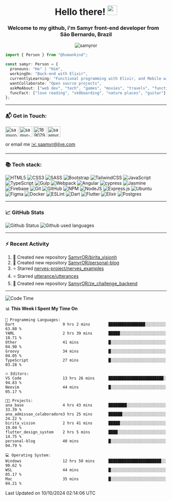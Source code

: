 <h1 align="center">Hello there! <img src="https://raw.githubusercontent.com/iampavangandhi/iampavangandhi/master/gifs/Hi.gif" width="30px"></h1>
<h3 align="center">Welcome to my github, i'm Samyr front-end developer from  <img src="https://cdn-icons-png.flaticon.com/512/197/197386.png" width="13"/>  <b>São Bernardo, Brazil</b></h3>

<p align="center"> <img src="https://komarev.com/ghpvc/?username=samyror&label=Profile%20views&color=0e75b6&style=flat" alt="samyror" /> </p>

```typescript
import { Person } from "@humankind";

const samyr: Person = {
  pronouns: "He" | "Him",
  workingOn: "Back-end with Elixir",
  currentlyLearning: "Functional programming with Elixir, and Mobile with Flutter",
  wantCollaborate: "Open source projects",
  askMeAbout: ["web dev", "tech", "games", "movies", "travels", "functional programming", "mobile"],
  funcFact: ["love reading", "sk8boarding", "nature places", "guitar"],
};
```

---

### 📬 Get in Touch:

<p align="left">
<a href="https://codepen.io/samyror" target="blank"><img align="center" src="https://cdn.jsdelivr.net/gh/devicons/devicon/icons/codepen/codepen-plain.svg" alt="samyror" height="32" width="40" /></a>
<a href="https://linkedin.com/in/samyr-ribeiro-82a720145" target="blank"><img align="center" src="https://cdn.jsdelivr.net/gh/devicons/devicon/icons/linkedin/linkedin-plain.svg" alt="samyr-ribeiro-82a720145" height="32" width="40" /></a>
<a href="https://pt.stackoverflow.com/users/189079" target="blank"><img align="center"  src="https://cdn.jsdelivr.net/npm/simple-icons@v5/icons/stackoverflow.svg" alt="189079" height="32" width="40" /></a>
<a href="https://www.hackerrank.com/saamyr" target="blank"><img align="center" src="https://cdn.jsdelivr.net/npm/simple-icons@v5/icons/hackerrank.svg" alt="saamyr" height="32" width="40" /></a>
</p>

or email me [✉️ saamyr@live.com](mailto:saamyr@live.com)

---

### 📚 Tech stack:

![HTML5](https://img.shields.io/badge/html5-%23E34F26.svg?style=for-the-badge&logo=html5&logoColor=white)
![CSS3](https://img.shields.io/badge/css3-%231572B6.svg?style=for-the-badge&logo=css3&logoColor=white)
![SASS](https://img.shields.io/badge/SASS-hotpink.svg?style=for-the-badge&logo=SASS&logoColor=white)
![Bootstrap](https://img.shields.io/badge/bootstrap-%23563D7C.svg?style=for-the-badge&logo=bootstrap&logoColor=white)
![TailwindCSS](https://img.shields.io/badge/tailwindcss-%2338B2AC.svg?style=for-the-badge&logo=tailwind-css&logoColor=white)
![JavaScript](https://img.shields.io/badge/javascript-%23323330.svg?style=for-the-badge&logo=javascript&logoColor=%23F7DF1E)
![TypeScript](https://img.shields.io/badge/typescript-%23007ACC.svg?style=for-the-badge&logo=typescript&logoColor=white)
![Gulp](https://img.shields.io/badge/GULP-%23CF4647.svg?style=for-the-badge&logo=gulp&logoColor=white)
![Webpack](https://img.shields.io/badge/webpack-%238DD6F9.svg?style=for-the-badge&logo=webpack&logoColor=black)
![Angular](https://img.shields.io/badge/angular-%23DD0031.svg?style=for-the-badge&logo=angular&logoColor=white)
![cypress](https://img.shields.io/badge/-cypress-%23E5E5E5?style=for-the-badge&logo=cypress&logoColor=058a5e)
![Jasmine](https://img.shields.io/badge/-Jasmine-%238A4182?style=for-the-badge&logo=Jasmine&logoColor=white)
![Firebase](https://img.shields.io/badge/firebase-%23039BE5.svg?style=for-the-badge&logo=firebase)
![Git](https://img.shields.io/badge/git-%23F05033.svg?style=for-the-badge&logo=git&logoColor=white)
![GitHub](https://img.shields.io/badge/github-%23121011.svg?style=for-the-badge&logo=github&logoColor=white)
![NPM](https://img.shields.io/badge/NPM-%23000000.svg?style=for-the-badge&logo=npm&logoColor=white)
![NodeJS](https://img.shields.io/badge/node.js-6DA55F?style=for-the-badge&logo=node.js&logoColor=white)
![Express.js](https://img.shields.io/badge/express.js-%23404d59.svg?style=for-the-badge&logo=express&logoColor=%2361DAFB)
![Ubuntu](https://img.shields.io/badge/Ubuntu-E95420?style=for-the-badge&logo=ubuntu&logoColor=white)
![Figma](https://img.shields.io/badge/figma-%23F24E1E.svg?style=for-the-badge&logo=figma&logoColor=white)
![Docker](https://img.shields.io/badge/docker-%230db7ed.svg?style=for-the-badge&logo=docker&logoColor=white)
![ESLint](https://img.shields.io/badge/ESLint-4B3263?style=for-the-badge&logo=eslint&logoColor=white)
![Dart](https://img.shields.io/badge/dart-%230175C2.svg?style=for-the-badge&logo=dart&logoColor=white)
![Flutter](https://img.shields.io/badge/Flutter-%2302569B.svg?style=for-the-badge&logo=Flutter&logoColor=white)
![Elixir](https://img.shields.io/badge/elixir-%234B275F.svg?style=for-the-badge&logo=elixir&logoColor=white)
![Postgres](https://img.shields.io/badge/postgres-%23316192.svg?style=for-the-badge&logo=postgresql&logoColor=white)

---

### 📈 GitHub Stats

![Github Status](https://github-readme-stats.vercel.app/api?username=SamyrOR&show_icons=true&bg_color=FFF&title_color=b80f0a&text_color=000&icon_color=b80f0a&border_color=a9a9a9&line_height=20)
![Github used languages](https://github-readme-stats.vercel.app/api/top-langs?username=samyror&show_icons=true&locale=en&layout=compact&bg_color=FFF&title_color=b80f0a&text_color=000&icon_color=b80f0a&border_color=a9a9a9)

---

### ⚡ Recent Activity

<!--RECENT_ACTIVITY:start-->
1. 📔 Created new repository [SamyrOR/birita_visionh](https://github.com/SamyrOR/birita_visionh)
2. 📔 Created new repository [SamyrOR/personal-blog](https://github.com/SamyrOR/personal-blog)
3. ⭐ Starred [nerves-project/nerves_examples](https://github.com/nerves-project/nerves_examples)
4. ⭐ Starred [utterance/utterances](https://github.com/utterance/utterances)
5. 📔 Created new repository [SamyrOR/ze_challenge_backend](https://github.com/SamyrOR/ze_challenge_backend)
<!--RECENT_ACTIVITY:end-->

---

<!--START_SECTION:waka-->
![Code Time](http://img.shields.io/badge/Code%20Time-2%2C461%20hrs%2041%20mins-blue)

📊 **This Week I Spent My Time On** 

```text
💬 Programming Languages: 
Dart                     9 hrs 2 mins        ████████████████░░░░░░░░░   63.80 % 
YAML                     2 hrs 39 mins       █████░░░░░░░░░░░░░░░░░░░░   18.71 % 
Other                    41 mins             █░░░░░░░░░░░░░░░░░░░░░░░░   04.90 % 
Groovy                   34 mins             █░░░░░░░░░░░░░░░░░░░░░░░░   04.05 % 
TypeScript               27 mins             █░░░░░░░░░░░░░░░░░░░░░░░░   03.28 % 

🔥 Editors: 
VS Code                  13 hrs 26 mins      ████████████████████████░   94.83 % 
Neovim                   44 mins             █░░░░░░░░░░░░░░░░░░░░░░░░   05.17 % 

🐱‍💻 Projects: 
ana_base                 4 hrs 43 mins       ████████░░░░░░░░░░░░░░░░░   33.39 % 
ana_admissao_colaboradore3 hrs 25 mins       ██████░░░░░░░░░░░░░░░░░░░   24.22 % 
birita_vision            2 hrs 41 mins       █████░░░░░░░░░░░░░░░░░░░░   19.04 % 
flutter_design_system    2 hrs 5 mins        ████░░░░░░░░░░░░░░░░░░░░░   14.75 % 
personal-blog            40 mins             █░░░░░░░░░░░░░░░░░░░░░░░░   04.79 % 

💻 Operating System: 
Windows                  12 hrs 50 mins      ███████████████████████░░   90.62 % 
WSL                      44 mins             █░░░░░░░░░░░░░░░░░░░░░░░░   05.17 % 
Mac                      35 mins             █░░░░░░░░░░░░░░░░░░░░░░░░   04.21 % 
```


 Last Updated on 10/10/2024 02:14:06 UTC
<!--END_SECTION:waka-->

